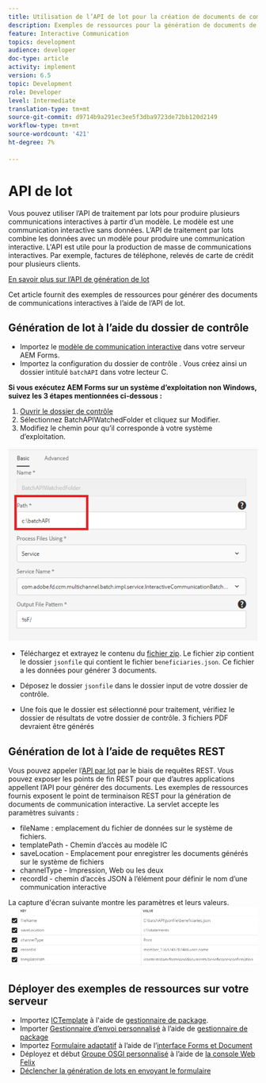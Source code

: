 ```yaml
---
title: Utilisation de l’API de lot pour la création de documents de communication interactifs
description: Exemples de ressources pour la génération de documents de canal d’impression à l’aide de l’API de traitement par lot
feature: Interactive Communication
topics: development
audience: developer
doc-type: article
activity: implement
version: 6.5
topic: Development
role: Developer
level: Intermediate
translation-type: tm+mt
source-git-commit: d9714b9a291ec3ee5f3dba9723de72bb120d2149
workflow-type: tm+mt
source-wordcount: '421'
ht-degree: 7%

---
```



# API de lot

Vous pouvez utiliser l’API de traitement par lots pour produire plusieurs communications interactives à partir d’un modèle. Le modèle est une communication interactive sans données. L’API de traitement par lots combine les données avec un modèle pour produire une communication interactive. L&#39;API est utile pour la production de masse de communications interactives. Par exemple, factures de téléphone, relevés de carte de crédit pour plusieurs clients.

[En savoir plus sur l’API de génération de lot](https://docs.adobe.com/content/help/en/experience-manager-65/forms/interactive-communications/generate-multiple-interactive-communication-using-batch-api.html)

Cet article fournit des exemples de ressources pour générer des documents de communications interactives à l’aide de l’API de lot.

## Génération de lot à l’aide du dossier de contrôle

* Importez le [modèle de communication interactive](assets/Beneficiaries-confirmation.zip) dans votre serveur AEM Forms.
* Importez la configuration du dossier de contrôle [](assets/batch-generation-api.zip). Vous créez ainsi un dossier intitulé `batchAPI` dans votre lecteur C.

**Si vous exécutez AEM Forms sur un système d’exploitation non Windows, suivez les 3 étapes mentionnées ci-dessous :**

1. [Ouvrir le dossier de contrôle](http://localhost:4502/libs/fd/core/WatchfolderUI/content/UI.html)
2. Sélectionnez BatchAPIWatchedFolder et cliquez sur Modifier.
3. Modifiez le chemin pour qu’il corresponde à votre système d’exploitation.

![path](assets/watched-folder-batch-api-basic.PNG)

* Téléchargez et extrayez le contenu du [fichier zip](assets/jsonfile.zip). Le fichier zip contient le dossier `jsonfile` qui contient le fichier `beneficiaries.json`. Ce fichier a les données pour générer 3 documents.

* Déposez le dossier `jsonfile` dans le dossier input de votre dossier de contrôle.
* Une fois que le dossier est sélectionné pour traitement, vérifiez le dossier de résultats de votre dossier de contrôle. 3 fichiers PDF devraient être générés

## Génération de lot à l’aide de requêtes REST

Vous pouvez appeler l’[API par lot](https://helpx.adobe.com/fr/experience-manager/6-5/forms/javadocs/index.html) par le biais de requêtes REST. Vous pouvez exposer les points de fin REST pour que d’autres applications appellent l’API pour générer des documents.
Les exemples de ressources fournis exposent le point de terminaison REST pour la génération de documents de communication interactive. La servlet accepte les paramètres suivants :

* fileName : emplacement du fichier de données sur le système de fichiers.
* templatePath - Chemin d’accès au modèle IC
* saveLocation - Emplacement pour enregistrer les documents générés sur le système de fichiers
* channelType - Impression, Web ou les deux
* recordId - chemin d’accès JSON à l’élément pour définir le nom d’une communication interactive

La capture d&#39;écran suivante montre les paramètres et leurs valeurs.
![exemple de requête](assets/generate-ic-batch-servlet.PNG)

## Déployer des exemples de ressources sur votre serveur

* Importez [ICTemplate](assets/ICTemplate.zip) à l&#39;aide de [gestionnaire de package](http://localhost:4502/crx/packmgr/index.jsp).
* Importer [Gestionnaire d’envoi personnalisé](assets/BatchAPICustomSubmit.zip) à l’aide de [gestionnaire de package](http://localhost:4502/crx/packmgr/index.jsp)
* Importez [Formulaire adaptatif](assets/BatchGenerationAPIAF.zip) à l’aide de l’[interface Forms et Document](http://localhost:4502/aem/forms.html/content/dam/formsanddocuments)
* Déployez et début [Groupe OSGI personnalisé](assets/batchgenerationapi.batchgenerationapi.core-1.0-SNAPSHOT.jar) à l’aide de [la console Web Felix](http://localhost:4502/system/console/bundles)
* [Déclencher la génération de lots en envoyant le formulaire](http://localhost:4502/content/dam/formsanddocuments/batchgenerationapi/jcr:content?wcmmode=disabled)
